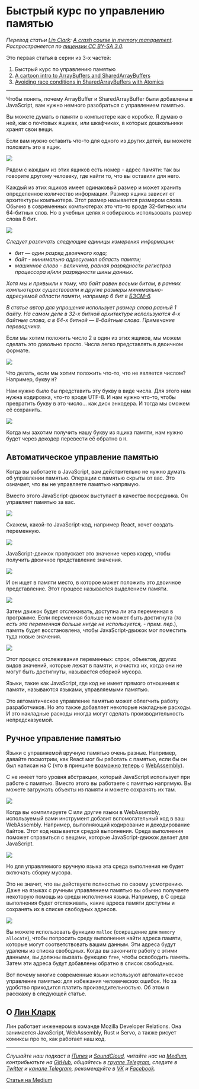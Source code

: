 # Быстрый курс по управлению памятью
*Перевод статьи [Lin Clark](http://code-cartoons.com/): [A crash course in memory management](https://hacks.mozilla.org/2017/06/a-crash-course-in-memory-management/). Распространяется по [лицензии CC BY-SA 3.0](https://creativecommons.org/licenses/by-sa/3.0/).*


Это первая статья в серии из 3-х частей:

1. Быстрый курс по управлению памятью
2. [A cartoon intro to ArrayBuffers and SharedArrayBuffers](https://hacks.mozilla.org/2017/06/a-cartoon-intro-to-arraybuffers-and-sharedarraybuffers/)
3. [Avoiding race conditions in SharedArrayBuffers with Atomics](https://hacks.mozilla.org/2017/06/avoiding-race-conditions-in-sharedarraybuffers-with-atomics/)

---

Чтобы понять, почему ArrayBuffer и SharedArrayBuffer были добавлены в JavaScript, вам нужно немного разобраться c управлением памятью.

Вы можете думать о памяти в компьютере как о коробке. Я думаю о ней, как о почтовых ящиках, или шкафчиках, в которых дошкольники хранят свои вещи.

Если вам нужно оставить что-то для одного из других детей, вы можете положить это в ящик.

![](https://2r4s9p1yi1fa2jd7j43zph8r-wpengine.netdna-ssl.com/files/2017/06/01_01.png)

Рядом с каждым из этих ящиков есть номер - адрес памяти: так вы говорите другому человеку, где найти то, что вы оставили для него.

Каждый из этих ящиков имеет одинаковый размер и может хранить определенное количество информации. Размер ящика зависит от архитектуры компьютера. Этот размер называется размером слова. Обычно в современных компьютерах это что-то вроде 32-битных или 64-битных слов. Но в учебных целях я собираюсь использовать размер слова 8 бит.

![](https://2r4s9p1yi1fa2jd7j43zph8r-wpengine.netdna-ssl.com/files/2017/06/01_02.png)

*Следует различать следующие единицы измерения информации:*

- *бит — один разряд двоичного кода;*
- *байт - минимально адресуемая область памяти;*
- *машинное слово - величина, равная разрядности регистров процессора и/или разрядности шины данных.*

*Хотя мы и привыкли к тому, что байт равен восьми битам, в ранних компьютерах существовали и другие размеры минимально-адресуемой области памяти, например 6 бит в [БЭСМ-6](https://ru.wikipedia.org/wiki/%D0%91%D0%AD%D0%A1%D0%9C-6).*

*В статье автор для упрощения использует размер слова равный 1 байту. На самом деле в 32-х битной архитектуре используются 4-х байтные слова, а в 64-х битной — 8-байтные слова. Примечание переводчика.*

Если мы хотим положить число 2 в один из этих ящиков, мы можем сделать это довольно просто. Числа легко представлять в двоичном формате.

![](https://2r4s9p1yi1fa2jd7j43zph8r-wpengine.netdna-ssl.com/files/2017/06/01_03.png)

Что делать, если мы хотим положить что-то, что не является числом? Например, букву `H`?

Нам нужно было бы представить эту букву в виде числа. Для этого нам нужна кодировка, что-то вроде UTF-8. И нам нужно что-то, чтобы превратить букву в это число... как диск энкодера. И тогда мы сможем её сохранить.

![](https://hacks.mozilla.org/files/2017/06/01_04-768x425.png)

Когда мы захотим получить нашу букву из ящика памяти, нам нужно будет через декодер перевести её обратно в `H`.

## Автоматическое управление памятью
Когда вы работаете в JavaScript, вам действительно не нужно думать об управлении памятью. Операции с памятью скрыты от вас. Это означает, что вы не управляете памятью напрямую.

Вместо этого JavaScript-движок выступает в качестве посредника. Он управляет памятью за вас.

![](https://2r4s9p1yi1fa2jd7j43zph8r-wpengine.netdna-ssl.com/files/2017/06/01_05.png)

Скажем, какой-то JavaScript-код, например React, хочет создать переменную.

![](https://2r4s9p1yi1fa2jd7j43zph8r-wpengine.netdna-ssl.com/files/2017/06/01_06.png)

JavaScript-движок пропускает это значение через кодер, чтобы получить двоичное представление значения.

![](https://hacks.mozilla.org/files/2017/06/01_07-768x568.png)

И он ищет в памяти место, в которое может положить это двоичное представление. Этот процесс называется выделением памяти.

![](https://2r4s9p1yi1fa2jd7j43zph8r-wpengine.netdna-ssl.com/files/2017/06/01_08.png)

Затем движок будет отслеживать, доступна ли эта переменная в программе. Если переменная больше не может быть достигнута (*то есть эта переменная больше нигде не используется, - прим. пер.*), память будет восстановлена, чтобы JavaScript-движок мог поместить туда новые значения.

![](https://hacks.mozilla.org/files/2017/06/01_09-768x582.png)

Этот процесс отслеживания переменных: строк, объектов, других видов значений, которые лежат в памяти, и очистка их, когда они не могут быть достигнуты, называется сборкой мусора.

Языки, такие как JavaScript, где код не имеет прямого отношения к памяти, называются языками, управляемыми памятью.

Это автоматическое управление памятью может облегчить работу разработчиков. Но это также добавляет некоторые накладные расходы. И это накладные расходы иногда могут сделать производительность непредсказуемой.

## Ручное управление памятью
Языки с управляемой вручную памятью очень разные. Например, давайте посмотрим, как React мог бы работать с памятью, если бы он был написан на C (что в принципе [возможно теперь](https://www.youtube.com/watch?v=3GHJ4cbxsVQ) с [WebAssembly](https://hacks.mozilla.org/2017/02/a-cartoon-intro-to-webassembly/)).

C не имеет того уровня абстракции, который JavaScript использует при работе с памятью. Вместо этого вы работаете с памятью напрямую. Вы можете загружать объекты из памяти и можете сохранять их там.

![](https://2r4s9p1yi1fa2jd7j43zph8r-wpengine.netdna-ssl.com/files/2017/06/01_10.png)

Когда вы компилируете C или другие языки в WebAssembly, используемый вами инструмент добавит вспомогательный код в ваш WebAssembly. Например, выполняющий кодирование и декодирование байтов. Этот код называется средой выполнения. Среда выполнения поможет справиться с вещами, которые JavaScript-движок делает для JavaScript.

![](https://2r4s9p1yi1fa2jd7j43zph8r-wpengine.netdna-ssl.com/files/2017/06/01_11.png)

Но для управляемого вручную языка эта среда выполнения не будет включать сборку мусора.

Это не значит, что вы действуете полностью по своему усмотрению. Даже на языках с ручным управлением памятью вы обычно получаете некоторую помощь из среды исполнения языка. Например, в C среда выполнения будет отслеживать, какие адреса памяти доступны и сохранять их в списке свободных адресов.

![](https://2r4s9p1yi1fa2jd7j43zph8r-wpengine.netdna-ssl.com/files/2017/06/01_12.png)

Вы можете использовать функцию `malloc` (сокращение для `memory allocate`), чтобы попросить среду выполнения найти адреса памяти, которые могут соответствовать вашим данным. Эти адреса будут удалены из списка свободных. Когда вы закончите работу с этими данными, вы должны вызвать функцию `free`, чтобы освободить память. Затем эти адреса будут добавлены обратно в список свободных.

Вот почему многие современные языки используют автоматическое управление памятью: для избежания человеческих ошибок. Но за удобство приходится платить производительностью. Об этом я расскажу в следующей статье.

## О [Лин Кларк](http://code-cartoons.com/)
Лин работает инженером в команде Mozilla Developer Relations. Она занимается JavaScript, WebAssembly, Rust и Servo, а также рисует комиксы про то, как работает наш код.

---

*Слушайте наш подкаст в [iTunes](https://itunes.apple.com/ru/podcast/девшахта/id1226773343) и [SoundCloud](https://soundcloud.com/devschacht), читайте нас на [Medium](https://medium.com/devschacht), контрибьютьте на [GitHub](https://github.com/devSchacht), общайтесь в [группе Telegram](https://t.me/devSchacht), следите в [Twitter](https://twitter.com/DevSchacht) и [канале Telegram](https://t.me/devSchachtChannel), рекомендуйте в [VK](https://vk.com/devschacht) и [Facebook](https://www.facebook.com/devSchacht).*

[Статья на Medium](https://medium.com/devschacht/a-crash-course-in-memory-management-b4863e000a5f)
